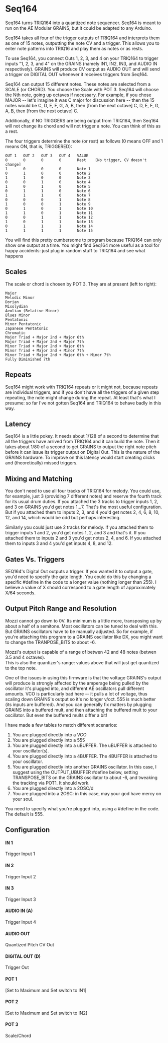 # Seq164

Seq164 turns TRIQ164 into a quantized note sequencer.  Seq164 is meant to run on the AE Modular GRAINS, 
but it could be adapted to any Arduino.

Seq164 takes all four of the trigger outputs of TRIQ164 and interprets them as one of 15 notes, outputting
the note CV and a trigger.  This allows you to enter note patterns into TRIQ16 and play them as notes or
as rests.

To use Seq164, you connect Outs 1, 2, 3, and 4 on your TRIQ164 to trigger inputs "1, 2, 3, and 4" on the
GRAINS (namely IN1, IN2, IN3, and AUDIO IN respectively).  GRAINS will produce CV output as AUDIO OUT and
will send a trigger on DIGITAL OUT whenever it receives triggers from Seq164.  

Seq164 can output 15 different notes.  These notes are selected from a SCALE (or CHORD).  You choose the 
Scale with POT 3.  Seq164 will choose the Nth note, going up octaves if necessary.  For example, if you
chose MAJOR -- let's imagine it was C major for discussion here -- then the 15 notes would be
C, D, E, F, G, A, B,  then [from the next octave] C, D, E, F, G, A, B, then [from the next octave] C.

Additionally, if NO TRIGGERS are being output from TRIQ164, then Seq164 will not change its chord and will 
not trigger a note.  You can think of this as a rest.

The four triggers determine the note (or rest) as follows (0 means OFF and 1 means ON, that is, TRIGGERED):


    OUT 1	OUT 2	OUT 3	OUT 4	VALUE
    0		0		0		0		Rest	[No trigger, CV doesn't change]
    1		0		0		0		Note 1
    0		1		0		0		Note 2
    1		1		0		0		Note 3
    0		0		1		0		Note 4
    1		0		1		0		Note 5
    0		1		1		0		Note 6
    1		1		1		0		Note 7
    0		0		0		1		Note 8
    1		0		0		1		Note 9
    0		1		0		1		Note 10
    1		1		0		1		Note 11
    0		0		1		1		Note 12
    1		0		1		1		Note 13
    0		1		1		1		Note 14
    1		1		1		1		Note 15

You will find this pretty cumbersome to program because TRIQ164 can only show one output at a time.
You might find Seq164 more useful as a tool for happy accidents: just plug in random stuff to
TRIQ164 and see what happens


## Scales

The scale or chord is chosen by POT 3.  They are at present (left to right):

    Major
    Melodic Minor 
    Dorian
    Mixolydian
    Aeolian (Relative Minor)
    Blues Minor
    Pentatonic
    Minor Pentatonic
    Japanese Pentatonic
    Chromatic
    Major Triad + Major 2nd + Major 6th
    Major Triad + Major 2nd + Major 7th
    Minor Triad + Major 2nd + Major 6th
    Minor Triad + Major 2nd + Minor 7th
    Minor Triad + Major 2nd + Major 6th + Minor 7th
    Fully Diminished 7th


## Repeats

Seq164 might work with TRIQ164 repeats or it might not, because repeats are individual triggers,
and if you don't have all the triggers of a given step repeating, the note might change during
the repeat.  At least that's what I presume: so far I've not gotten Seq164 and TRIQ164 to behave
badly in this way.


## Latency

Seq164 is a little pokey.  It needs about 1/128 of a second to determine that all the triggers
have arrived from TRIQ164 and it can build the note.  Then it takes about 1/80 of a second to
get GRAINS to output the right note pitch before it can issue its trigger output on Digital Out.
This is the nature of the GRAINS hardware.  To improve on this latency would start creating clicks
and (theoretically) missed triggers. 


## Mixing and Matching

You don't need to use all four tracks of TRIQ164 for melody.  You could use, for example, just 3
(providing 7 different notes) and reserve the fourth track for its usual drum duties.  If you
attached the 3 tracks to trigger inputs 1, 2, and 3 on GRAINS you'd get notes 1...7.  That's the
most useful configuration.  But if you attached them to inputs 2, 3, and 4 you'd get notes 
2, 4, 6, 8, 10, 12, and 14, which would be odd but perhaps interesting.  

Similarly you could just use 2 tracks for melody.  If you attached
them to trigger inputs 1 and 2, you'd get notes 1, 2, and 3 and that's it.  If you attached
them to inputs 2 and 3 you'd get notes 2, 4, and 6.  If you attached them to inputs 3 and 4 you'd
get inputs 4, 8, and 12.



## Gates Vs. Triggers

SEQ164's Digital Out outputs a trigger.  If you wanted it to output a gate, you'd need to specify
the gate length.  You could do this by changing a specific #define in the code to a longer value (nothing
longer than 255).  I believe a value of X should correspond to a gate length of approximately 
X/64 seconds.


## Output Pitch Range and Resolution

Mozzi cannot go down to 0V.  Its minimum is a little more, transposing up by about a half
of a semitone.   Most oscillators can be tuned to deal with this.
But GRAINS oscillators have to be manually adjusted.  So for example, if you're attaching 
this program to a GRAINS oscillator like DX, you might want to change the TRANPOSE_BITS
to about -6.

Mozzi's output is capable of a range of betwen 42 and 48 notes (betwen 3.5 and 4 octaves).  
This is also the quantizer's range: values above that will just get quantized to the 
top note.

One of the issues in using this firmware is that
the voltage GRAINS's output will produce is strongly affected by the amperage being pulled
by the oscillator it's plugged into, and different AE oscillators pull different amounts.
VCO is particularly bad here -- it pulls a lot of voltage, thus scaling down GRAINS's output
so it's no longer v/oct.  555 is much better (its inputs are buffered).  And you can
generally fix matters by plugging GRAINS into a buffered mult, and then attaching
the buffered mult to your oscillator.  But even the buffered mults differ a bit!

I have made a few tables to match different scenarios:

1. You are plugged directly into a VCO
2. You are plugged directly into a 555
3. You are plugged directly into a uBUFFER.  The uBUFFER is attached to your oscillator(s).
4. You are plugged directly into a 4BUFFER.  The 4BUFFER is attached to your oscillator.
5. You are plugged directly into another GRAINS oscillator.  In this case, I suggest
   using the OUTPUT_UBUFFER #define below, setting TRANSPOSE_BITS on the GRAINS oscillator 
   to about -6, and tweaking the tracking via POT1.  It should work.
6. You are plugged directly into a 2OSC/d
7. You are plugged into a 2OSC: in this case, may your god have mercy on your soul.

You need to specify what you're plugged into, using a #define in the code.  The default is 555.



## Configuration

#### IN 1
Trigger Input 1
#### IN 2
Trigger Input 2
#### IN 3
Trigger Input 3
#### AUDIO IN (A)
Trigger Input 4
#### AUDIO OUT
Quantized Pitch CV Out
#### DIGITAL OUT (D) 
Trigger Out
#### POT 1
[Set to Maximum and Set switch to IN1]
#### POT 2
[Set to Maximum and Set switch to IN2]
#### POT 3
Scale/Chord
